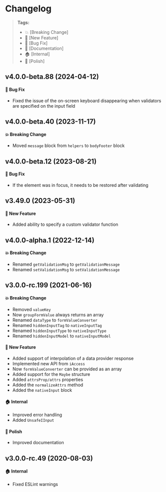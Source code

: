 Changelog
=========

> **Tags:**
> - :boom:       [Breaking Change]
> - :rocket:     [New Feature]
> - :bug:        [Bug Fix]
> - :memo:       [Documentation]
> - :house:      [Internal]
> - :nail_care:  [Polish]

## v4.0.0-beta.88 (2024-04-12)

#### :bug: Bug Fix

* Fixed the issue of the on-screen keyboard disappearing when validators are specified on the input field

## v4.0.0-beta.40 (2023-11-17)

#### :boom: Breaking Change

* Moved `message` block from `helpers` to `bodyFooter` block

## v4.0.0-beta.12 (2023-08-21)

#### :bug: Bug Fix

* If the element was in focus, it needs to be restored after validating

## v3.49.0 (2023-05-31)

#### :rocket: New Feature

* Added ability to specify a custom validator function

## v4.0.0-alpha.1 (2022-12-14)

#### :boom: Breaking Change

* Renamed `getValidationMsg` to `getValidationMessage`
* Renamed `setValidationMsg` to `setValidationMessage`

## v3.0.0-rc.199 (2021-06-16)

#### :boom: Breaking Change

* Removed `valueKey`
* Now `groupFormValue` always returns an array
* Renamed `dataType` to `formValueConverter`
* Renamed `hiddenInputTag` to `nativeInputTag`
* Renamed `hiddenInputType` to `nativeInputType`
* Renamed `hiddenInputModel` to `nativeInputModel`

#### :rocket: New Feature

* Added support of interpolation of a data provider response
* Implemented new API from `iAccess`
* Now `formValueConverter` can be provided as an array
* Added support for the `Maybe` structure
* Added `attrsProp/attrs` properties
* Added the `normalizeAttrs` method
* Added the `nativeInput` block

#### :house: Internal

* Improved error handling
* Added `UnsafeIInput`

#### :nail_care: Polish

* Improved documentation

## v3.0.0-rc.49 (2020-08-03)

#### :house: Internal

* Fixed ESLint warnings

